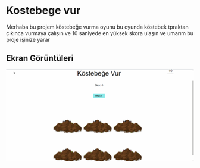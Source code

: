 <h1>Kostebege vur </h1>
Merhaba bu projem köstebeğe vurma oyunu bu oyunda köstebek tpraktan çıkınca vurmaya çalışın ve 10 saniyede en yüksek skora ulaşın ve umarım bu proje işinize yarar


<h2> Ekran Görüntüleri </h2>

![alt text](screen.gif)
